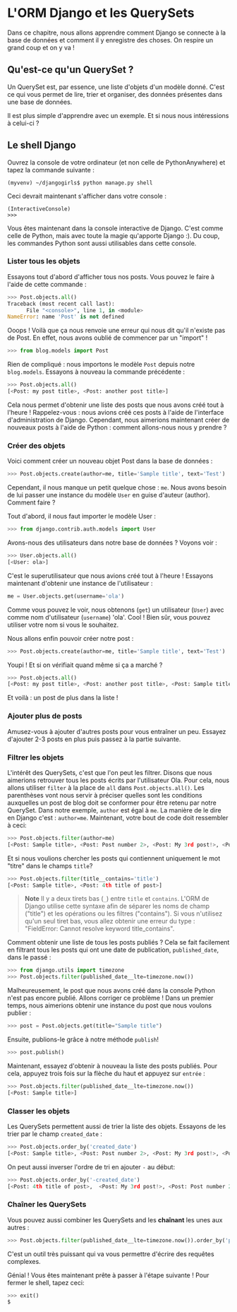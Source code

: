 # L'ORM Django et les QuerySets

Dans ce chapitre, nous allons apprendre comment Django se connecte à la base de données et comment il y enregistre des choses. On respire un grand coup et on y va !

## Qu'est-ce qu'un QuerySet ?

Un QuerySet est, par essence, une liste d'objets d'un modèle donné. C'est ce qui vous permet de lire, trier et organiser, des données présentes dans une base de données.

Il est plus simple d'apprendre avec un exemple. Et si nous nous intéressions à celui-ci ?

## Le shell Django

Ouvrez la console de votre ordinateur (et non celle de PythonAnywhere) et tapez la commande suivante :

    (myvenv) ~/djangogirls$ python manage.py shell


Ceci devrait maintenant s'afficher dans votre console :

    (InteractiveConsole)
    >>>


Vous êtes maintenant dans la console interactive de Django. C'est comme celle de Python, mais avec toute la magie qu'apporte Django :). Du coup, les commandes Python sont aussi utilisables dans cette console.

### Lister tous les objets

Essayons tout d'abord d'afficher tous nos posts. Vous pouvez le faire à l'aide de cette commande :

```python
>>> Post.objects.all()
Traceback (most recent call last):
      File "<console>", line 1, in <module>
NameError: name 'Post' is not defined
```

Ooops ! Voilà que ça nous renvoie une erreur qui nous dit qu'il n'existe pas de Post. En effet, nous avons oublié de commencer par un "import" !

```python
>>> from blog.models import Post
```

Rien de compliqué : nous importons le modèle `Post` depuis notre `blog.models`. Essayons à nouveau la commande précédente :

```python
>>> Post.objects.all()
[<Post: my post title>, <Post: another post title>]
```

Cela nous permet d'obtenir une liste des posts que nous avons créé tout à l'heure ! Rappelez-vous : nous avions créé ces posts à l'aide de l'interface d'administration de Django. Cependant, nous aimerions maintenant créer de nouveaux posts à l'aide de Python : comment allons-nous nous y prendre ?

### Créer des objets

Voici comment créer un nouveau objet Post dans la base de données :

```python
>>> Post.objects.create(author=me, title='Sample title', text='Test')
```

Cependant, il nous manque un petit quelque chose : `me`. Nous avons besoin de lui passer une instance du modèle `User` en guise d'auteur (author). Comment faire ?

Tout d'abord, il nous faut importer le modèle User :

```python
>>> from django.contrib.auth.models import User
```

Avons-nous des utilisateurs dans notre base de données ? Voyons voir :

```python
>>> User.objects.all()
[<User: ola>]
```

C'est le superutilisateur que nous avions créé tout à l'heure ! Essayons maintenant d'obtenir une instance de l'utilisateur :

```python
me = User.objects.get(username='ola')
```

Comme vous pouvez le voir, nous obtenons (`get`) un utilisateur (`User`) avec comme nom d'utilisateur (`username`) 'ola'. Cool ! Bien sûr, vous pouvez utiliser votre nom si vous le souhaitez.

Nous allons enfin pouvoir créer notre post :

```python
>>> Post.objects.create(author=me, title='Sample title', text='Test')
```

Youpi ! Et si on vérifiait quand même si ça a marché ?

```python
>>> Post.objects.all()
[<Post: my post title>, <Post: another post title>, <Post: Sample title>]
```

Et voilà : un post de plus dans la liste !

### Ajouter plus de posts

Amusez-vous à ajouter d'autres posts pour vous entraîner un peu. Essayez d'ajouter 2-3 posts en plus puis passez à la partie suivante.

### Filtrer les objets

L'intérêt des QuerySets, c'est que l'on peut les filtrer. Disons que nous aimerions retrouver tous les posts écrits par l'utilisateur Ola. Pour cela, nous allons utiliser `filter` à la place de `all` dans `Post.objects.all()`. Les parenthèses vont nous servir à préciser quelles sont les conditions auxquelles un post de blog doit se conformer pour être retenu par notre QuerySet. Dans notre exemple, `author` est égal à `me`. La manière de le dire en Django c'est : `author=me`. Maintenant, votre bout de code doit ressembler à ceci:

```python
>>> Post.objects.filter(author=me)
[<Post: Sample title>, <Post: Post number 2>, <Post: My 3rd post!>, <Post: 4th title of post>]
```

Et si nous voulions chercher les posts qui contiennent uniquement le mot "titre" dans le champs `title`?

```python
>>> Post.objects.filter(title__contains='title')
[<Post: Sample title>, <Post: 4th title of post>]
```

> **Note** Il y a deux tirets bas (`_`) entre `title` et `contains`. L'ORM de Django utilise cette syntaxe afin de séparer les noms de champ ("title") et les opérations ou les filtres ("contains"). Si vous n'utilisez qu'un seul tiret bas, vous allez obtenir une erreur du type : "FieldError: Cannot resolve keyword title_contains".

Comment obtenir une liste de tous les posts publiés ? Cela se fait facilement en filtrant tous les posts qui ont une date de publication, `published_date`, dans le passé :

```python
>>> from django.utils import timezone
>>> Post.objects.filter(published_date__lte=timezone.now())
```

Malheureusement, le post que nous avons créé dans la console Python n'est pas encore publié. Allons corriger ce problème ! Dans un premier temps, nous aimerions obtenir une instance du post que nous voulons publier :

```python
>>> post = Post.objects.get(title="Sample title")
```

Ensuite, publions-le grâce à notre méthode `publish`!

```python
>>> post.publish()
```

Maintenant, essayez d'obtenir à nouveau la liste des posts publiés. Pour cela, appuyez trois fois sur la flèche du haut et appuyez sur `entrée` :

```python
>>> Post.objects.filter(published_date__lte=timezone.now())
[<Post: Sample title>]
```

### Classer les objets

Les QuerySets permettent aussi de trier la liste des objets. Essayons de les trier par le champ `created_date` :

```python
>>> Post.objects.order_by('created_date')
[<Post: Sample title>, <Post: Post number 2>, <Post: My 3rd post!>, <Post: 4th title of post>]
```

On peut aussi inverser l'ordre de tri en ajouter `-` au début:

```python
>>> Post.objects.order_by('-created_date')
[<Post: 4th title of post>,  <Post: My 3rd post!>, <Post: Post number 2>, <Post: Sample title>]
```

### Chaîner les QuerySets

Vous pouvez aussi combiner les QuerySets and les **chaînant** les unes aux autres :

```python
>>> Post.objects.filter(published_date__lte=timezone.now()).order_by('published_date')
```

C'est un outil très puissant qui va vous permettre d'écrire des requêtes complexes.

Génial ! Vous êtes maintenant prête à passer à l'étape suivante ! Pour fermer le shell, tapez ceci:

```python
>>> exit()
$
```
